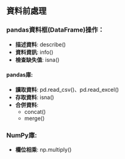 ## 資料前處理 
### pandas資料框(DataFrame)操作：
- **描述資料**: describe()
- **資料資訊**: info()
- **檢查缺失值**: isna()

#### pandas庫:
- **讀取資料**: pd.read_csv()、pd.read_excel()
- **存取資料**: isna()
- **合併資料**:
  - concat()
  - merge()

### NumPy庫:
- **欄位相乘**: np.multiply()
